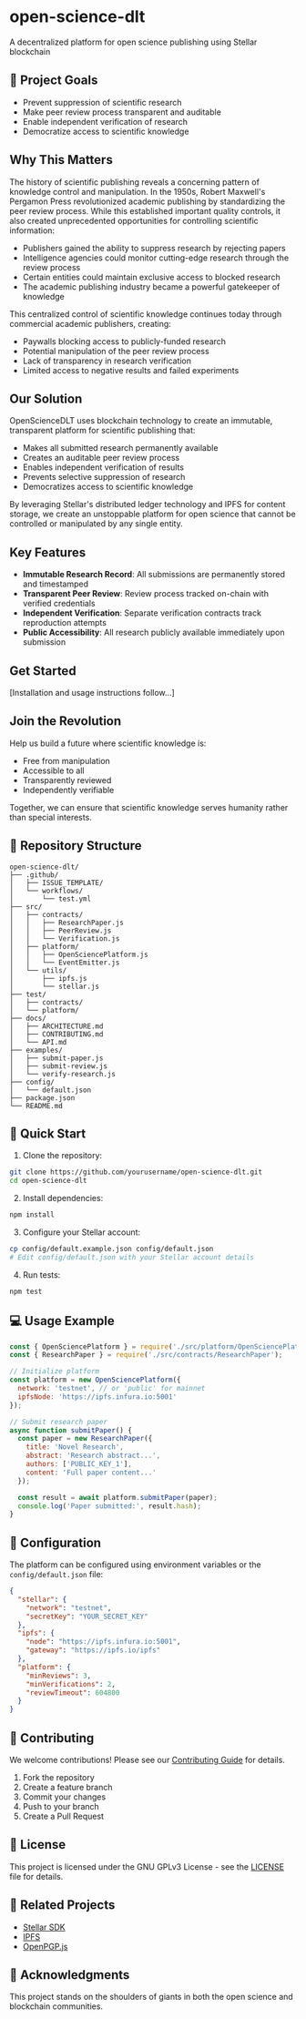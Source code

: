 # open-science-dlt
A decentralized platform for open science publishing using Stellar blockchain

## 🎯 Project Goals
- Prevent suppression of scientific research
- Make peer review process transparent and auditable
- Enable independent verification of research
- Democratize access to scientific knowledge

## Why This Matters

The history of scientific publishing reveals a concerning pattern of knowledge control and manipulation. In the 1950s, Robert Maxwell's Pergamon Press revolutionized academic publishing by standardizing the peer review process. While this established important quality controls, it also created unprecedented opportunities for controlling scientific information:

- Publishers gained the ability to suppress research by rejecting papers
- Intelligence agencies could monitor cutting-edge research through the review process
- Certain entities could maintain exclusive access to blocked research
- The academic publishing industry became a powerful gatekeeper of knowledge

This centralized control of scientific knowledge continues today through commercial academic publishers, creating:
- Paywalls blocking access to publicly-funded research
- Potential manipulation of the peer review process
- Lack of transparency in research verification
- Limited access to negative results and failed experiments

## Our Solution

OpenScienceDLT uses blockchain technology to create an immutable, transparent platform for scientific publishing that:

- Makes all submitted research permanently available
- Creates an auditable peer review process
- Enables independent verification of results
- Prevents selective suppression of research
- Democratizes access to scientific knowledge

By leveraging Stellar's distributed ledger technology and IPFS for content storage, we create an unstoppable platform for open science that cannot be controlled or manipulated by any single entity.

## Key Features

- **Immutable Research Record**: All submissions are permanently stored and timestamped
- **Transparent Peer Review**: Review process tracked on-chain with verified credentials
- **Independent Verification**: Separate verification contracts track reproduction attempts
- **Public Accessibility**: All research publicly available immediately upon submission

## Get Started

[Installation and usage instructions follow...]

## Join the Revolution

Help us build a future where scientific knowledge is:
- Free from manipulation
- Accessible to all
- Transparently reviewed
- Independently verifiable

Together, we can ensure that scientific knowledge serves humanity rather than special interests.

## 📁 Repository Structure
```
open-science-dlt/
├── .github/
│   ├── ISSUE_TEMPLATE/
│   └── workflows/
│       └── test.yml
├── src/
│   ├── contracts/
│   │   ├── ResearchPaper.js
│   │   ├── PeerReview.js
│   │   └── Verification.js
│   ├── platform/
│   │   ├── OpenSciencePlatform.js
│   │   └── EventEmitter.js
│   └── utils/
│       ├── ipfs.js
│       └── stellar.js
├── test/
│   ├── contracts/
│   └── platform/
├── docs/
│   ├── ARCHITECTURE.md
│   ├── CONTRIBUTING.md
│   └── API.md
├── examples/
│   ├── submit-paper.js
│   ├── submit-review.js
│   └── verify-research.js
├── config/
│   └── default.json
├── package.json
└── README.md
```

## 🚀 Quick Start

1. Clone the repository:
```bash
git clone https://github.com/yourusername/open-science-dlt.git
cd open-science-dlt
```

2. Install dependencies:
```bash
npm install
```

3. Configure your Stellar account:
```bash
cp config/default.example.json config/default.json
# Edit config/default.json with your Stellar account details
```

4. Run tests:
```bash
npm test
```

## 💻 Usage Example

```javascript
const { OpenSciencePlatform } = require('./src/platform/OpenSciencePlatform');
const { ResearchPaper } = require('./src/contracts/ResearchPaper');

// Initialize platform
const platform = new OpenSciencePlatform({
  network: 'testnet', // or 'public' for mainnet
  ipfsNode: 'https://ipfs.infura.io:5001'
});

// Submit research paper
async function submitPaper() {
  const paper = new ResearchPaper({
    title: 'Novel Research',
    abstract: 'Research abstract...',
    authors: ['PUBLIC_KEY_1'],
    content: 'Full paper content...'
  });

  const result = await platform.submitPaper(paper);
  console.log('Paper submitted:', result.hash);
}
```

## 🔧 Configuration

The platform can be configured using environment variables or the `config/default.json` file:

```json
{
  "stellar": {
    "network": "testnet",
    "secretKey": "YOUR_SECRET_KEY"
  },
  "ipfs": {
    "node": "https://ipfs.infura.io:5001",
    "gateway": "https://ipfs.io/ipfs"
  },
  "platform": {
    "minReviews": 3,
    "minVerifications": 2,
    "reviewTimeout": 604800
  }
}
```

## 🤝 Contributing

We welcome contributions! Please see our [Contributing Guide](docs/CONTRIBUTING.md) for details.

1. Fork the repository
2. Create a feature branch
3. Commit your changes
4. Push to your branch
5. Create a Pull Request

## 📄 License

This project is licensed under the GNU GPLv3 License - see the [LICENSE](LICENSE) file for details.

## 🔗 Related Projects

- [Stellar SDK](https://github.com/stellar/js-stellar-sdk)
- [IPFS](https://github.com/ipfs/js-ipfs)
- [OpenPGP.js](https://github.com/openpgpjs/openpgpjs)

## 🙏 Acknowledgments

This project stands on the shoulders of giants in both the open science and blockchain communities.
